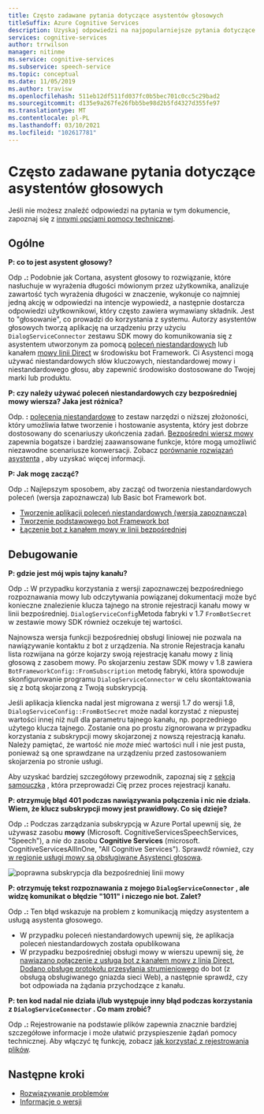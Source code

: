 ```yaml
---
title: Często zadawane pytania dotyczące asystentów głosowych
titleSuffix: Azure Cognitive Services
description: Uzyskaj odpowiedzi na najpopularniejsze pytania dotyczące asystentów głosowych przy użyciu poleceń niestandardowych lub kanału bezpośredniej pomocy liniowej.
services: cognitive-services
author: trrwilson
manager: nitinme
ms.service: cognitive-services
ms.subservice: speech-service
ms.topic: conceptual
ms.date: 11/05/2019
ms.author: travisw
ms.openlocfilehash: 511eb12df511fd037fc0b5bec701c0cc5c29bad2
ms.sourcegitcommit: d135e9a267fe26fbb5be98d2b5fd4327d355fe97
ms.translationtype: MT
ms.contentlocale: pl-PL
ms.lasthandoff: 03/10/2021
ms.locfileid: "102617781"
---
```

# <a name="voice-assistants-frequently-asked-questions"></a>Często zadawane pytania dotyczące asystentów głosowych

Jeśli nie możesz znaleźć odpowiedzi na pytania w tym dokumencie, zapoznaj się z [innymi opcjami pomocy technicznej](../cognitive-services-support-options.md?context=%2fazure%2fcognitive-services%2fspeech-service%2fcontext%2fcontext%253fcontext%253d%2fazure%2fcognitive-services%2fspeech-service%2fcontext%2fcontext).

## <a name="general"></a>Ogólne

**P: co to jest asystent głosowy?**

Odp **.:** Podobnie jak Cortana, asystent głosowy to rozwiązanie, które nasłuchuje w wyrażenia długości mówionym przez użytkownika, analizuje zawartość tych wyrażenia długości w znaczenie, wykonuje co najmniej jedną akcję w odpowiedzi na intencje wypowiedź, a następnie dostarcza odpowiedzi użytkownikowi, który często zawiera wymawiany składnik. Jest to "głosowanie", co prowadzi do korzystania z systemu. Autorzy asystentów głosowych tworzą aplikację na urządzeniu przy użyciu `DialogServiceConnector` zestawu SDK mowy do komunikowania się z asystentem utworzonym za pomocą [poleceń niestandardowych](custom-commands.md) lub kanałem [mowy linii Direct](direct-line-speech.md) w środowisku bot Framework. Ci Asystenci mogą używać niestandardowych słów kluczowych, niestandardowej mowy i niestandardowego głosu, aby zapewnić środowisko dostosowane do Twojej marki lub produktu.

**P: czy należy używać poleceń niestandardowych czy bezpośredniej mowy wiersza? Jaka jest różnica?**

Odp. **:** [polecenia niestandardowe](custom-commands.md) to zestaw narzędzi o niższej złożoności, który umożliwia łatwe tworzenie i hostowanie asystenta, który jest dobrze dostosowany do scenariuszy ukończenia zadań. [Bezpośredni wiersz mowy](direct-line-speech.md) zapewnia bogatsze i bardziej zaawansowane funkcje, które mogą umożliwić niezawodne scenariusze konwersacji. Zobacz [porównanie rozwiązań asystenta](voice-assistants.md#choosing-an-assistant-solution) , aby uzyskać więcej informacji.

**P: Jak mogę zacząć?**

Odp **.:** Najlepszym sposobem, aby zacząć od tworzenia niestandardowych poleceń (wersja zapoznawcza) lub Basic bot Framework bot.

- [Tworzenie aplikacji poleceń niestandardowych (wersja zapoznawcza)](./quickstart-custom-commands-application.md)
- [Tworzenie podstawowego bot Framework bot](/azure/bot-service/bot-builder-tutorial-basic-deploy)
- [Łączenie bot z kanałem mowy w linii bezpośredniej](/azure/bot-service/bot-service-channel-connect-directlinespeech)

## <a name="debugging"></a>Debugowanie

**P: gdzie jest mój wpis tajny kanału?**

Odp **.:** W przypadku korzystania z wersji zapoznawczej bezpośredniego rozpoznawania mowy lub odczytywania powiązanej dokumentacji może być konieczne znalezienie klucza tajnego na stronie rejestracji kanału mowy w linii bezpośredniej. `DialogServiceConfig`Metoda fabryki v 1.7 `FromBotSecret` w zestawie mowy SDK również oczekuje tej wartości.

Najnowsza wersja funkcji bezpośredniej obsługi liniowej nie pozwala na nawiązywanie kontaktu z bot z urządzenia. Na stronie Rejestracja kanału lista rozwijana na górze kojarzy swoją rejestrację kanału mowy z linią głosową z zasobem mowy. Po skojarzeniu zestaw SDK mowy v 1.8 zawiera `BotFrameworkConfig::FromSubscription` metodę fabryki, która spowoduje skonfigurowanie programu `DialogServiceConnector` w celu skontaktowania się z botą skojarzoną z Twoją subskrypcją.

Jeśli aplikacja kliencka nadal jest migrowana z wersji 1.7 do wersji 1.8, `DialogServiceConfig::FromBotSecret` może nadal korzystać z niepustej wartości innej niż null dla parametru tajnego kanału, np. poprzedniego użytego klucza tajnego. Zostanie ona po prostu zignorowana w przypadku korzystania z subskrypcji mowy skojarzonej z nowszą rejestracją kanału. Należy pamiętać, że wartość nie _może_ mieć wartości null i nie jest pusta, ponieważ są one sprawdzane na urządzeniu przed zastosowaniem skojarzenia po stronie usługi.

Aby uzyskać bardziej szczegółowy przewodnik, zapoznaj się z [sekcją samouczka](tutorial-voice-enable-your-bot-speech-sdk.md#register-the-direct-line-speech-channel) , która przeprowadzi Cię przez proces rejestracji kanału.

**P: otrzymuję błąd 401 podczas nawiązywania połączenia i nic nie działa. Wiem, że klucz subskrypcji mowy jest prawidłowy. Co się dzieje?**

Odp **.:** Podczas zarządzania subskrypcją w Azure Portal upewnij się, że używasz zasobu **mowy** (Microsoft. CognitiveServicesSpeechServices, "Speech"), a _nie_ do zasobu **Cognitive Services** (microsoft. CognitiveServicesAllInOne, "All Cognitive Services"). Sprawdź również, czy [w regionie usługi mowy są obsługiwane Asystenci głosowa](regions.md#voice-assistants).

![poprawna subskrypcja dla bezpośredniej linii mowy](media/voice-assistants/faq-supported-subscription.png "przykład zgodnej subskrypcji mowy")

**P: otrzymuję tekst rozpoznawania z mojego `DialogServiceConnector` , ale widzę komunikat o błędzie "1011" i niczego nie bot. Zalet?**

Odp **.:** Ten błąd wskazuje na problem z komunikacją między asystentem a usługą asystenta głosowego.

- W przypadku poleceń niestandardowych upewnij się, że aplikacja poleceń niestandardowych została opublikowana
- W przypadku bezpośredniej obsługi mowy w wierszu upewnij się, że [nawiązano połączenie z usługą bot z kanałem mowy z linią Direct](/azure/bot-service/bot-service-channel-connect-directlinespeech), [Dodano obsługę protokołu przesyłania strumieniowego](/azure/bot-service/directline-speech-bot) do bot (z obsługą obsługiwanego gniazda sieci Web), a następnie sprawdź, czy bot odpowiada na żądania przychodzące z kanału.

**P: ten kod nadal nie działa i/lub występuje inny błąd podczas korzystania z `DialogServiceConnector` . Co mam zrobić?**

Odp **.:** Rejestrowanie na podstawie plików zapewnia znacznie bardziej szczegółowe informacje i może ułatwić przyspieszenie żądań pomocy technicznej. Aby włączyć tę funkcję, zobacz [jak korzystać z rejestrowania plików](how-to-use-logging.md).

## <a name="next-steps"></a>Następne kroki

- [Rozwiązywanie problemów](troubleshooting.md)
- [Informacje o wersji](releasenotes.md)